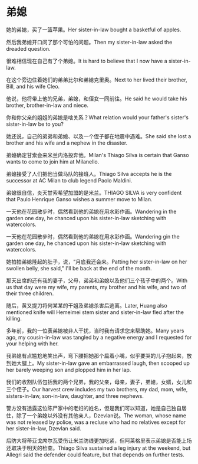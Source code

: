 # 弟媳

<p><span class="chinese">她的弟媳，买了一篮苹果。</span><span class="english">Her sister-in-law bought a basketful of apples.</span></p>

<p><span class="chinese">然后我弟媳开口问了那个可怕的问题。</span><span class="english">Then my sister-in-law asked the dreaded question.</span></p>

<p><span class="chinese">很难相信现在自己有了个弟媳。</span><span class="english">It is hard to believe that I now have a sister-in-law.</span></p>

<p><span class="chinese">在这个旁边住着她们的弟弟比尔和弟媳克里奥。</span><span class="english">Next to her lived their brother, Bill, and his wife Cleo.</span></p>

<p><span class="chinese">他说，他将带上他的兄弟，弟媳，和侄女一同前往。</span><span class="english">He said he would take his brother, brother-in-law and niece.</span></p>

<p><span class="chinese">你和你父亲的姐姐的弟媳是啥关系？</span><span class="english">What relation would your father's sister's sister-in-law be to you?</span></p>

<p><span class="chinese">她还说，自己的弟弟和弟媳、以及一个侄子都在地震中遇难。</span><span class="english">She said she lost a brother and his wife and a nephew in the disaster.</span></p>

<p><span class="chinese">弟媳确定甘索会来米兰内洛投奔他。</span><span class="english">Milan's Thiago Silva is certain that Ganso wants to come to join him at Milanello.</span></p>

<p><span class="chinese">弟媳接受了人们把他当做马队的接班人。</span><span class="english">Thiago Silva accepts he is the successor at AC Milan to club legend Paolo Maldini.</span></p>

<p><span class="chinese">弟媳很自信，炎天甘索希望加盟的是米兰。</span><span class="english">THIAGO SILVA is very confident that Paulo Henrique Ganso wishes a summer move to Milan.</span></p>

<p><span class="chinese">一天他在花园散步时，偶然看到他的弟媳在用水彩作画。</span><span class="english">Wandering in the garden one day, he chanced upon his sister-in-law sketching with watercolors.</span></p>

<p><span class="chinese">一天他在花园散步时，偶然看到他的弟媳在用水彩作画。</span><span class="english">Wandering gin the garden one day, he chanced upon his sister-in-law sketching with watercolors.</span></p>

<p><span class="chinese">她拍拍弟媳隆起的肚子，说，“月底我还会来。</span><span class="english">Patting her sister-in-law on her swollen belly, she said," I'll be back at the end of the month.</span></p>

<p><span class="chinese">那天出席的还有我的妻子，父母，弟弟和弟媳以及他们三个孩子中的两个。</span><span class="english">With us that day were my wife, my parents, my brother and his wife, and two of their three children.</span></p>

<p><span class="chinese">随后，黄又提刀将何某某的干姐及弟媳杀害后逃离。</span><span class="english">Later, Huang also mentioned knife will Hemeimei stem sister and sister-in-law fled after the killing.</span></p>

<p><span class="chinese">多年前，我的一位表弟媳被非人干扰，当时我有请求您来帮助她。</span><span class="english">Many years ago, my cousin-in-law was tangled by a negative energy and I requested for your helping with her.</span></p>

<p><span class="chinese">我弟媳有点尴尬地笑出声，弯下腰把她那个扁着小嘴，似乎要哭的儿子抱起来，放到她大腿上。</span><span class="english">My sister-in-law gave an embarrassed laugh, then scooped up her barely weeping son and plopped him in her lap.</span></p>

<p><span class="chinese">我们的收割队伍包括我的两个兄弟，我的父亲，母亲，妻子，弟媳，女婿，女儿和三个侄子。</span><span class="english">Our harvest crew includes my two brothers, my dad, mom, wife, sisters-in-law, son-in-law, daughter, and three nephews.</span></p>

<p><span class="chinese">警方没有透露这位陈尸家中的老妇的姓名，但是我们可以知道，她是自己独自居住，除了一个弟媳以外没有其他亲人，Dzevlan说。</span><span class="english">The woman, whose name was not released by police, was a recluse who had no relatives except for her sister-in-law, Dzevlan said.</span></p>

<p><span class="chinese">后防大将蒂亚戈席尔瓦受伤让米兰防线更加吃紧，但阿莱格里表示弟媳是否能上场还取决于明天的检查。</span><span class="english">Thiago Silva sustained a leg injury at the weekend, but Allegri said the defender could feature, but that depends on further tests.</span></p>


